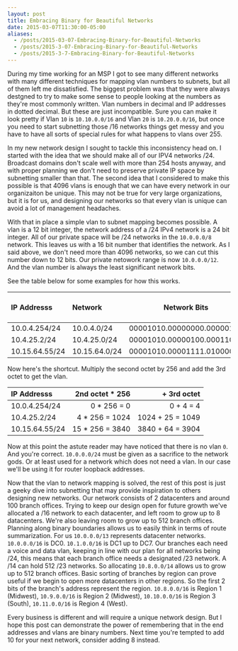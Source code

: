 ```yaml
---
layout: post
title: Embracing Binary for Beautiful Networks
date: 2015-03-07T11:30:00-05:00
aliases:
  - /posts/2015-03-07-Embracing-Binary-for-Beautiful-Networks
  - /posts/2015-3-07-Embracing-Binary-for-Beautiful-Networks
  - /posts/2015-3-7-Embracing-Binary-for-Beautiful-Networks
---
```


During my time working for an MSP I got to see many different networks with many different techniques for mapping vlan numbers to subnets, but all of them left me dissatisfied. The biggest problem was that they were always destgned to try to make some sense to people looking at the numbers as they're most commonly written. Vlan numbers in decimal and IP addresses in dotted decimal. But these are just incompatible. Sure you can make it look pretty if Vlan `10` is `10.10.0.0/16` and Vlan `20` is `10.20.0.0/16`, but once you need to start subnetting those /16 networks things get messy and you have to have all sorts of special rules for what happens to vlans over 255.

In my new network design I sought to tackle this inconsistency head on. I started with the idea that we should make all of our IPV4 networks /24. Broadcast domains don't scale well with more than 254 hosts anyway, and with proper planning we don't need to preserve private IP space by subnetting smaller than that. The second idea that I considered to make this possible is that 4096 vlans is enough that we can have every network in our organizaiton be unique. This may not be true for very large organizations, but it is for us, and designing our networks so that every vlan is unique can avoid a lot of management headaches.

With that in place a simple vlan to subnet mapping becomes possible. A vlan is a 12 bit integer, the network address of a /24 IPv4 network is a 24 bit integer. All of our private space will be /24 networks in the `10.0.0.0/8` network. This leaves us with a 16 bit number that identifies the network. As I said above, we don't need more than 4096 networks, so we can cut this number down to 12 bits. Our private netowork range is now `10.0.0.0/12`. And the vlan number is always the least significant network bits.

See the table below for some examples for how this works.

|IP Addresss   |Network      |Network Bits              |Least Significant 12 Network Bits|Base 10 VLAN|
|:-------------|:------------|:------------------------:|:-------------------------------:|-----------:|
|10.0.4.254/24 |10.0.4.0/24  |00001010.00000000.00000100|0000.00000100                    |4           |
|10.4.25.2/24  |10.4.25.0/24 |00001010.00000100.00011001|0100.00011001                    |1049        |
|10.15.64.55/24|10.15.64.0/24|00001010.00001111.01000000|1111.01000000                    |3904        |

Now here's the shortcut. Multiply the second octet by 256 and add the 3rd octet to get the vlan.

|IP Addresss   |2nd octet * 256|+ 3rd octet     |
|:-------------|--------------:|---------------:|
|10.0.4.254/24 |0 * 256 = 0    |0 + 4 = 4       |
|10.4.25.2/24  |4 * 256 = 1024 |1024 + 25 = 1049|
|10.15.64.55/24|15 * 256 = 3840|3840 + 64 = 3904|

Now at this point the astute reader may have noticed that there is no vlan `0`. And you're correct. `10.0.0.0/24` must be given as a sacrifice to the network gods. Or at least used for a network which does not need a vlan. In our case we'll be using it for router loopback addresses.

Now that the vlan to network mapping is solved, the rest of this post is just a geeky dive into subnetting that may provide inspiration to others designing new networks. Our network consists of 2 datacenters and around 100 branch offices. Trying to keep our design open for future growth we've allocated a /16 network to each datacenter, and left room to grow up to 8 datacenters. We're also leaving room to grow up to 512 branch offices. Planning along binary boundaries allows us to easily think in terms of route summarization. For us `10.0.0.0/13` represents datacenter networks. `10.0.0.0/16` is DC0. `10.1.0.0/16` is DC1 up to DC7. Our branches each need a voice and data vlan, keeping in line with our plan for all networks being /24, this means that each branch office needs a designated /23 network. A /14 can hold 512 /23 networks. So allocating `10.8.0.0/14` allows us to grow up to 512 branch offices. Basic sorting of branches by region can prove useful if we begin to open more datacenters in other regions. So the first 2 bits of the branch's address represent the region. `10.8.0.0/16` is Region 1 (Midwest), `10.9.0.0/16` is Region 2 (Midwest), `10.10.0.0/16` is Region 3 (South), `10.11.0.0/16` is Region 4 (West).

Every business is different and will require a unique network design. But I hope this post can demonstrate the power of remembering that in the end addresses and vlans are binary numbers. Next time you're tempted to add 10 for your next network, consider adding 8 instead.
